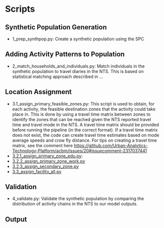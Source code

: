 # Scripts

## Synthetic Population Generation

- 1_prep_synthpop.py: Create a synthetic population using the SPC

## Adding Activity Patterns to Population

- 2_match_households_and_individuals.py: Match individuals in the synthetic population to travel diaries in the NTS. This is based on statistical matching approach described in ...

## Location Assignment

- 3.1_assign_primary_feasible_zones.py</ins>: This script is used to obtain, for each activity, the feasible destination zones that the activity could take place in. This is done by using a travel time matrix between zones to identify the zones that can be reached given the NTS reported travel time and travel mode in the NTS. A travel time matrix should be provided before running the pipeline (in the correct format). If a travel time matrix does not exist, the code can create travel time estimates based on mode average speeds and crow fly distance. For tips on creating a travel time matrix, see the comment here https://github.com/Urban-Analytics-Technology-Platform/acbm/issues/20#issuecomment-2317037441
-  [3.2.1_assign_primary_zone_edu.py](https://github.com/Urban-Analytics-Technology-Platform/acbm/blob/main/scripts/3.2.1_assign_primary_zone_edu.py):
-  [3.2.2_assign_primary_zone_work.py](https://github.com/Urban-Analytics-Technology-Platform/acbm/blob/main/scripts/3.2.2_assign_primary_zone_work.py)
-  [3.2.3_assign_secondary_zone.py](https://github.com/Urban-Analytics-Technology-Platform/acbm/blob/main/scripts/3.2.3_assign_secondary_zone.py)
-  [3.3_assign_facility_all.py](https://github.com/Urban-Analytics-Technology-Platform/acbm/blob/main/scripts/3.3_assign_facility_all.py)

## Validation
- 4_validate.py: Validate the synthetic population by comparing the distribution of activity chains in the NTS to our model outputs.

## Output
